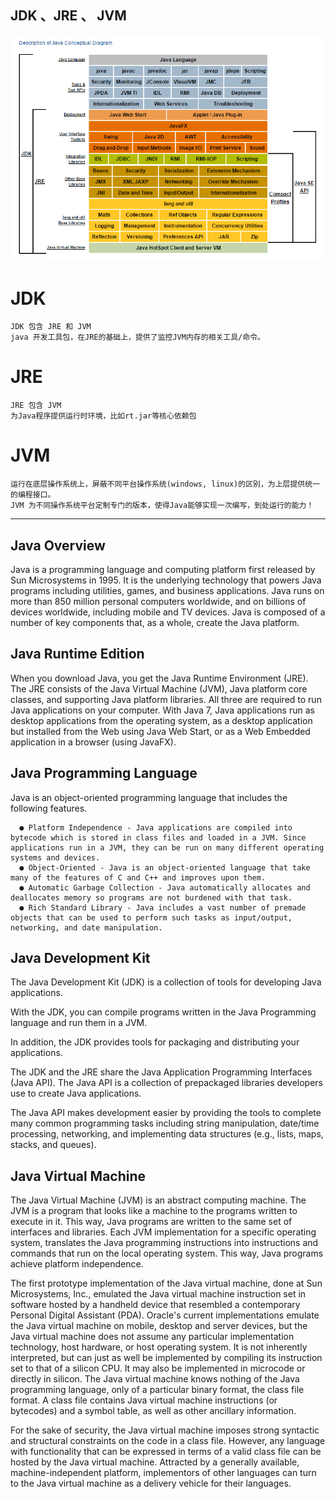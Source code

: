 ## JDK 、JRE 、 JVM

![](img/jdk.png)

# JDK
	JDK 包含 JRE 和 JVM
	java 开发工具包，在JRE的基础上，提供了监控JVM内存的相关工具/命令。

# JRE
	JRE 包含 JVM
	为Java程序提供运行时环境，比如rt.jar等核心依赖包

# JVM
	运行在底层操作系统上，屏蔽不同平台操作系统(windows, linux)的区别，为上层提供统一的编程接口。
	JVM 为不同操作系统平台定制专门的版本，使得Java能够实现一次编写，到处运行的能力！


---

## Java Overview
Java is a programming language and computing platform first released by Sun Microsystems in 1995. 
It is the underlying technology that powers Java programs including utilities, games, and business applications. 
Java runs on more than 850 million personal computers worldwide, and on billions of devices worldwide, including mobile and TV devices. Java is composed of a number of key components that, as a whole, create the Java platform.

## Java Runtime Edition
When you download Java, you get the Java Runtime Environment (JRE). 
The JRE consists of the Java Virtual Machine (JVM), Java platform core classes, and supporting Java platform libraries. 
All three are required to run Java applications on your computer. 
With Java 7, Java applications run as desktop applications from the operating system, as a desktop application but installed from the Web using Java Web Start, or as a Web Embedded application in a browser (using JavaFX).

## Java Programming Language
Java is an object-oriented programming language that includes the following features.
	
	  ● Platform Independence - Java applications are compiled into bytecode which is stored in class files and loaded in a JVM. Since applications run in a JVM, they can be run on many different operating systems and devices.
	  ● Object-Oriented - Java is an object-oriented language that take many of the features of C and C++ and improves upon them.
	  ● Automatic Garbage Collection - Java automatically allocates and deallocates memory so programs are not burdened with that task.
	  ● Rich Standard Library - Java includes a vast number of premade objects that can be used to perform such tasks as input/output, networking, and date manipulation.

## Java Development Kit
The Java Development Kit (JDK) is a collection of tools for developing Java applications. 

With the JDK, you can compile programs written in the Java Programming language and run them in a JVM. 

In addition, the JDK provides tools for packaging and distributing your applications.

The JDK and the JRE share the Java Application Programming Interfaces (Java API). The Java API is a collection of prepackaged libraries developers use to create Java applications. 

The Java API makes development easier by providing the tools to complete many common programming tasks including string manipulation, date/time processing, networking, and implementing data structures (e.g., lists, maps, stacks, and queues).

## Java Virtual Machine
The Java Virtual Machine (JVM) is an abstract computing machine. The JVM is a program that looks like a machine to the programs written to execute in it. This way, Java programs are written to the same set of interfaces and libraries. Each JVM implementation for a specific operating system, translates the Java programming instructions into instructions and commands that run on the local operating system. This way, Java programs achieve platform independence.

The first prototype implementation of the Java virtual machine, done at Sun Microsystems, Inc., emulated the Java virtual machine instruction set in software hosted by a handheld device that resembled a contemporary Personal Digital Assistant (PDA). Oracle's current implementations emulate the Java virtual machine on mobile, desktop and server devices, but the Java virtual machine does not assume any particular implementation technology, host hardware, or host operating system. It is not inherently interpreted, but can just as well be implemented by compiling its instruction set to that of a silicon CPU. It may also be implemented in microcode or directly in silicon.
The Java virtual machine knows nothing of the Java programming language, only of a particular binary format, the class file format. A class file contains Java virtual machine instructions (or bytecodes) and a symbol table, as well as other ancillary information.

For the sake of security, the Java virtual machine imposes strong syntactic and structural constraints on the code in a class file. However, any language with functionality that can be expressed in terms of a valid class file can be hosted by the Java virtual machine. Attracted by a generally available, machine-independent platform, implementors of other languages can turn to the Java virtual machine as a delivery vehicle for their languages. 



